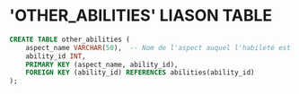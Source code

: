 # 'OTHER_ABILITIES' LIASON TABLE

```sql
CREATE TABLE other_abilities (
    aspect_name VARCHAR(50),  -- Nom de l'aspect auquel l'habileté est liée
    ability_id INT,
    PRIMARY KEY (aspect_name, ability_id),
    FOREIGN KEY (ability_id) REFERENCES abilities(ability_id)
);
```
